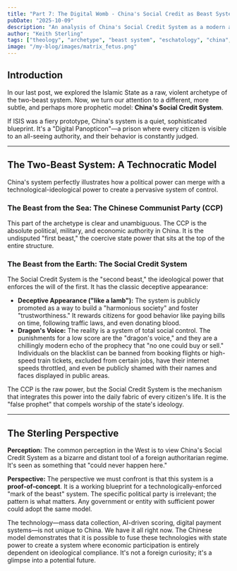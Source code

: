 ```yaml
---
title: "Part 7: The Digital Womb - China's Social Credit as Beast System Archetype"
pubDate: "2025-10-09"
description: "An analysis of China's Social Credit System as a modern archetype of the two-beast system, a quiet blueprint that fuses state power with technological control."
author: "Keith Sterling"
tags: ["theology", "archetype", "beast system", "eschatology", "china", "surveillance"]
image: "/my-blog/images/matrix_fetus.png"
---
```


## Introduction

In our last post, we explored the Islamic State as a raw, violent archetype of the two-beast system. Now, we turn our attention to a different, more subtle, and perhaps more prophetic model: **China's Social Credit System**.

If ISIS was a fiery prototype, China's system is a quiet, sophisticated blueprint. It's a "Digital Panopticon"—a prison where every citizen is visible to an all-seeing authority, and their behavior is constantly judged.

---

## The Two-Beast System: A Technocratic Model

China's system perfectly illustrates how a political power can merge with a technological-ideological power to create a pervasive system of control.

### The Beast from the Sea: The Chinese Communist Party (CCP)

This part of the archetype is clear and unambiguous. The CCP is the absolute political, military, and economic authority in China. It is the undisputed "first beast," the coercive state power that sits at the top of the entire structure.

### The Beast from the Earth: The Social Credit System

The Social Credit System is the "second beast," the ideological power that enforces the will of the first. It has the classic deceptive appearance:

*   **Deceptive Appearance ("like a lamb"):** The system is publicly promoted as a way to build a "harmonious society" and foster "trustworthiness." It rewards citizens for good behavior like paying bills on time, following traffic laws, and even donating blood.
*   **Dragon's Voice:** The reality is a system of total social control. The punishments for a low score are the "dragon's voice," and they are a chillingly modern echo of the prophecy that "no one could buy or sell." Individuals on the blacklist can be banned from booking flights or high-speed train tickets, excluded from certain jobs, have their internet speeds throttled, and even be publicly shamed with their names and faces displayed in public areas.

The CCP is the raw power, but the Social Credit System is the mechanism that integrates this power into the daily fabric of every citizen's life. It is the "false prophet" that compels worship of the state's ideology.

---

## The Sterling Perspective

**Perception:** The common perception in the West is to view China's Social Credit System as a bizarre and distant tool of a foreign authoritarian regime. It's seen as something that "could never happen here."

**Perspective:** The perspective we must confront is that this system is a **proof-of-concept**. It is a working blueprint for a technologically-enforced "mark of the beast" system. The specific political party is irrelevant; the pattern is what matters. Any government or entity with sufficient power could adopt the same model.

The technology—mass data collection, AI-driven scoring, digital payment systems—is not unique to China. We have it all right now. The Chinese model demonstrates that it is possible to fuse these technologies with state power to create a system where economic participation is entirely dependent on ideological compliance. It's not a foreign curiosity; it's a glimpse into a potential future.
